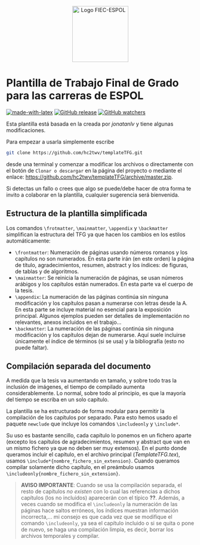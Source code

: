 
<p align="center">
<img src="https://www.fiec.espol.edu.ec/sites/all/themes/fiec/fiec.png" alt="Logo FIEC-ESPOL" height="150px">
</p>

# Plantilla de Trabajo Final de Grado para las carreras de ESPOL

[![made-with-latex](https://img.shields.io/badge/Made%20with-LaTeX-1f425f.svg)](https://www.latex-project.org/) [![GitHub release](https://img.shields.io/github/release/hc2twv/templateTFG.svg)](https://GitHub.com/hc2twv/templateTFG/releases/) [![GitHub watchers](https://img.shields.io/github/watchers/hc2twv/templateTFG.svg?label=Watch&style=social)](https://GitHub.com/hc2twv/templateTFG)

Esta plantilla está basada en la creada por *jonatanlv* y tiene algunas modificaciones.

Para empezar a usarla simplemente escribe
```bash
git clone https://github.com/hc2twv/templateTFG.git
```
desde una terminal y comenzar a modificar los archivos o directamente con el botón de `Clonar o descargar` en la página del proyecto o mediante el enlace: https://github.com/hc2twv/templateTFG/archive/master.zip.

Si detectas un fallo o crees que algo se puede/debe hacer de otra forma te invito a colaborar en la plantilla, cualquier sugerencia será bienvenida.

## Estructura de la plantilla simplificada

Los comandos `\frotmatter`, `\mainmatter`, `\appendix` y `\backmatter` simplifican la estructura del TFG ya que hacen los cambios en los estilos automáticamente:
- `\frontmatter`: Numeración de páginas usando números romanos y los capítulos no son numerados. En esta parte irán (en este orden) la página de título, agradecimientos, resumen, abstract y los índices: de figuras, de tablas y de algoritmos.
- `\mainmatter`: Se reinicia la numeración de páginas, se usan números arábigos y los capítulos están numerados. En esta parte va el cuerpo de la tesis.
- `\appendix`: La numeración de las páginas continúa sin ninguna modificación y los capítulos pasan a numerarse con letras desde la A. En esta parte se incluye material no esencial para la exposición principal. Algunos ejemplos pueden ser detalles de implementación no relevantes, anexos incluidos en el trabajo...
- `\backmatter`: La numeración de las páginas continúa sin ninguna modificación y los capítulos dejan de numerarse. Aquí suele incluirse únicamente el índice de términos (si se usa) y la bibliografía (esto no puede faltar).

## Compilación separada del documento

A medida que la tesis va aumentando en tamaño, y sobre todo tras la inclusión de imágenes, el tiempo de compilado aumenta considerablemente. Lo normal, sobre todo al principio, es que la mayoría del tiempo se escriba en un solo capítulo.

La plantilla se ha estructurado de forma modular para permitir la compilación de los capítulos por separado. Para esto hemos usado el paquete `newclude` que incluye los comandos `\includeonly` y `\include*`.

Su uso es bastante sencillo, cada capítulo lo ponemos en un fichero aparte (excepto los capítulos de agradecimientos, resumen y abstract que van en un mismo fichero ya que no deben ser muy extensos). En el punto donde queramos incluir el capítulo, en el archivo principal (*TemplateTFG.tex*), usamos `\include*{nombre_fichero_sin_extension}`. Cuando queramos compilar solamente dicho capítulo, en el preámbulo usamos `\includeonly{nombre_fichero_sin_extension}`.

> **AVISO IMPORTANTE**: Cuando se usa la compilación separada, el resto de capítulos *no existen* con lo cual las referencias a dichos capítulos (los no incluidos) aparecerán con el típico **??**. Además, a veces cuando se modifica el `\includeonly` la numeración de las páginas hace saltos erróneos, los índices muestran información incorrecta,... mi consejo es que cada vez que se modifique el comando `\includeonly`, ya sea el capítulo incluido o si se quita o pone de nuevo, se haga una compilación limpia, es decir, borrar los archivos temporales y compilar.
